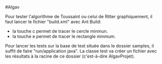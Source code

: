 #Algav

Pour tester l'algorithme de Toussaint ou celui de Ritter graphiquement, il faut lancer le fichier "build.xml" avec Ant Build:
 - la touche c permet de tracer le cercle minmun.
 - la touche e permet de tracer le rectangle minmum.

Pour lancer les tests sur la base de test située dans le dossier samples, il suffit de faire "run/application java". La classe test va créer un fichier avec les résultats à la racine de ce dossier (c'est-à-dire AlgavProjet). 
